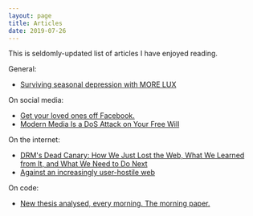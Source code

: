 ```yaml
---
layout: page
title: Articles
date: 2019-07-26
---
```


This is seldomly-updated list of articles I have enjoyed reading.

General:
* [Surviving seasonal depression with MORE LUX](https://meaningness.com/metablog/sad-light-led-lux)

On social media:  
* [Get your loved ones off Facebook.](http://www.salimvirani.com/facebook/)
* [Modern Media Is a DoS Attack on Your Free Will](http://nautil.us/issue/52/the-hive/modern-media-is-a-dos-attack-on-your-free-will)

On the internet:
* [DRM's Dead Canary: How We Just Lost the Web, What We Learned from It, and What We Need to Do Next](https://www.eff.org/deeplinks/2017/10/drms-dead-canary-how-we-just-lost-web-what-we-learned-it-and-what-we-need-do-next)
* [Against an increasingly user-hostile web](www.neustadt.fr/essays/against-a-user-hostile-web)

On code:  
* [New thesis analysed, every morning. The morning paper.](https://blog.acolyer.org/)